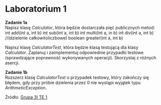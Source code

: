 # Laboratorium 1

**Zadanie 1a**  
Napisz klasę _Calculator_, która będzie dostarczała pięć publicznych metod:
	int add(int a, int b)
	int sub(int a, int b)
	int multi(int a, in b)
	int div(int a, int b) //(dzielenie całkowitoliczbowe)
	boolean greater(int a, int b)

Napisz klasę _CalculatorTest_, która będzie klasą testującą dla klasy _Calculator_. Zaplanuj i zaimplementuj odpowiednie przypadki testowe (sprawdzające poprawność wykonywanych operacji). Skorzystaj z różnych asercji.

**Zadanie 1b**  
Rozszerz klasę _CalculatorTest_ o przypadek testowy, który zakończy się błędem, gdy przy próbie dzielenia przez 0 nie wystąpi wyjątek typu _ArithmeticException_. 


Źródło: [Grupa 3I TE 1](https://inf.ug.edu.pl/~jdybiz/taj/index.php)
